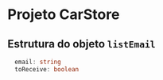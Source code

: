 # Projeto CarStore

## Estrutura do objeto `listEmail`

~~~typescript
  email: string
  toReceive: boolean
~~~